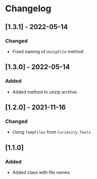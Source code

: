 # Changelog

## [1.3.1] - 2022-05-14

### Changed

- Fixed naming of `UnzipFile` method.

## [1.3.0] - 2022-05-14

### Added

- Added method to unzip archive.

## [1.2.0] - 2021-11-16

### Changed

- Using `TempFiles` from `Curiosity.Tools`.

## [1.1.0]

### Added

- Added class with file names

